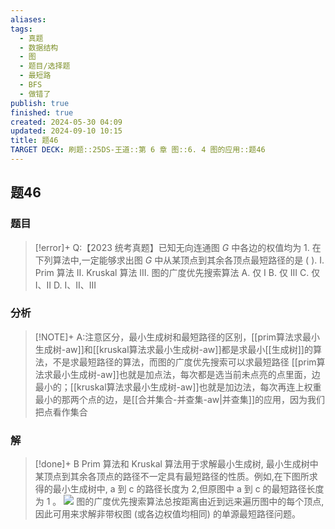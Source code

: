 ```yaml
---
aliases: 
tags:
  - 真题
  - 数据结构
  - 图
  - 题目/选择题
  - 最短路
  - BFS
  - 做错了
publish: true
finished: true
created: 2024-05-30 04:09
updated: 2024-09-10 10:15
title: 题46
TARGET DECK: 刷题::25DS-王道::第 6 章 图::6. 4 图的应用::题46
---
```

## 题46
### 题目
> [!error]+
> Q:【2023 统考真题】已知无向连通图 $G$ 中各边的权值均为 1. 在下列算法中,一定能够求出图 $G$ 中从某顶点到其余各顶点最短路径的是 ( ).
> I. Prim 算法
> II. Kruskal 算法
> III. 图的广度优先搜索算法
> A. 仅 I 
> B. 仅 III 
> C. 仅 I、II 
> D. I、II、III
### 分析
> [!NOTE]+
> A:注意区分，最小生成树和最短路径的区别，[[prim算法求最小生成树-aw]]和[[kruskal算法求最小生成树-aw]]都是求最小[[生成树]]的算法，不是求最短路径的算法，而图的广度优先搜索可以求最短路径
> [[prim算法求最小生成树-aw]]也就是加点法，每次都是选当前未点亮的点里面，边最小的；[[kruskal算法求最小生成树-aw]]也就是加边法，每次再连上权重最小的那两个点的边，是[[合并集合-并查集-aw|并查集]]的应用，因为我们把点看作集合
### 解
> [!done]+
> B
> Prim 算法和 Kruskal 算法用于求解最小生成树, 最小生成树中某顶点到其余各顶点的路径不一定具有最短路径的性质。例如,在下图所求得的最小生成树中, $\mathrm{a}$ 到 $\mathrm{c}$ 的路径长度为 2,但原图中 $\mathrm{a}$ 到 $\mathrm{c}$ 的最短路径长度为 1 。
> ![](https://img.hwenyi.live/202409101814012.webp)
> 图的广度优先搜索算法总按距离由近到远来遍历图中的每个顶点, 因此可用来求解非带权图 (或各边权值均相同) 的单源最短路径问题。
